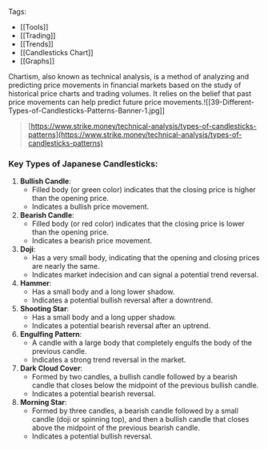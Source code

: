 Tags:
- [[Tools]]
- [[Trading]]
- [[Trends]]
- [[Candlesticks Chart]]
- [[Graphs]]

Chartism, also known as technical analysis, is a method of analyzing and predicting price movements in financial markets based on the study of historical price charts and trading volumes. It relies on the belief that past price movements can help predict future price movements.![[39-Different-Types-of-Candlesticks-Patterns-Banner-1.jpg]]

> [https://www.strike.money/technical-analysis/types-of-candlesticks-patterns](https://www.strike.money/technical-analysis/types-of-candlesticks-patterns)

### Key Types of Japanese Candlesticks:

1. **Bullish Candle**:
    - Filled body (or green color) indicates that the closing price is higher than the opening price.
    - Indicates a bullish price movement.
2. **Bearish Candle**:
    - Filled body (or red color) indicates that the closing price is lower than the opening price.
    - Indicates a bearish price movement.
3. **Doji**:
    - Has a very small body, indicating that the opening and closing prices are nearly the same.
    - Indicates market indecision and can signal a potential trend reversal.
4. **Hammer**:
    - Has a small body and a long lower shadow.
    - Indicates a potential bullish reversal after a downtrend.
5. **Shooting Star**:
    - Has a small body and a long upper shadow.
    - Indicates a potential bearish reversal after an uptrend.
6. **Engulfing Pattern**:
    - A candle with a large body that completely engulfs the body of the previous candle.
    - Indicates a strong trend reversal in the market.
7. **Dark Cloud Cover**:
    - Formed by two candles, a bullish candle followed by a bearish candle that closes below the midpoint of the previous bullish candle.
    - Indicates a potential bearish reversal.
8. **Morning Star**:
    - Formed by three candles, a bearish candle followed by a small candle (doji or spinning top), and then a bullish candle that closes above the midpoint of the previous bearish candle.
    - Indicates a potential bullish reversal.
